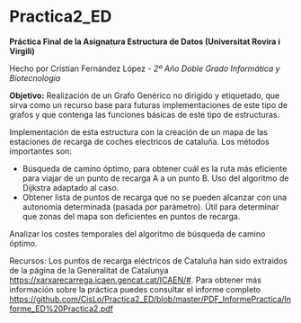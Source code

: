 # Practica2_ED
**Práctica Final de la Asignatura Estructura de Datos (Universitat Rovira i Virgili)**

Hecho por Cristian Fernández López - 
*2º Año Doble Grado Informática y Biotecnología*

**Objetivo:** Realización de un Grafo Genérico no dirigido y etiquetado, que sirva como un recurso base para futuras implementaciones de este tipo de grafos y que contenga las funciones básicas de este tipo de estructuras. 

Implementación de esta estructura con la creación de un mapa de las estaciones de recarga de coches electricos de cataluña. Los métodos importantes son:
- Búsqueda de camino óptimo, para obtener cuál es la ruta más eficiente para viajar de un punto de recarga A a un punto B. Uso del algoritmo de Dijkstra adaptado al caso.
- Obtener lista de puntos de recarga que no se pueden alcanzar con una autonomía determinada (pasada por parámetro). Útil para determinar que zonas del mapa son deficientes en puntos de recarga.

Analizar los costes temporales del algoritmo de búsqueda de camino óptimo.

Recursos: Los puntos de recarga eléctricos de Cataluña han sido extraidos de la página de la Generalitat de Catalunya https://xarxarecarrega.icaen.gencat.cat/ICAEN/#. Para obtener más información sobre la práctica puedes consultar el informe completo https://github.com/CisLo/Practica2_ED/blob/master/PDF_InformePractica/Informe_ED%20Practica2.pdf
